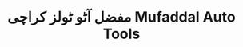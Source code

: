 ---
title: "مفضل آٹو ٹولز کراچی Mufaddal Auto Tools"
url: /karachi/mfdl-attw-ttwlz-khrchy-mufaddal-auto-tools/
shop: motorcycle
---